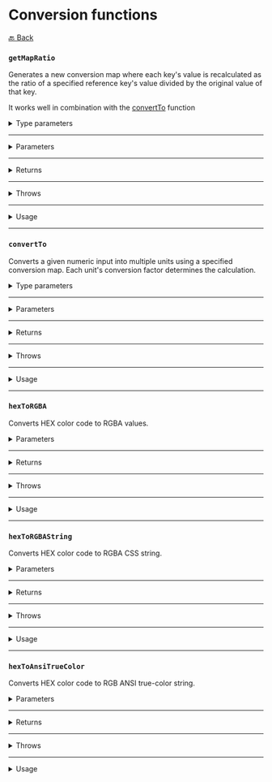 # Conversion functions

[🔙 Back](../../README.md)

### `getMapRatio`

Generates a new conversion map where each key's value is recalculated as the ratio of a specified reference key's value divided by the original value of that key.

It works well in combination with the [convertTo](#convertto) function

<details>

<summary>Type parameters</summary>

| Parameter | Description |
|-----------|-------------|
| `T`       | Represents the input map object. It must be a `Record<string, number>`. |
| `K`       | Represents the key in the input map to be used as the reference. It must be a key of `T`. |

</details>

---

<details>

<summary>Parameters</summary>

| Parameter | Type | Description |
|-----------|------|-------------|
| `map`     | `Record<string, number>` | A key-value object. |
| `key`     | `keyof map` | The reference key from the input map. The function uses this key's value to calculate the ratios for all other keys. |

</details>

---

<details>

<summary>Returns</summary>

A new object where:

Each key's value is recalculated as the ratio of the reference key's value divided by the original value of the corresponding key.

</details>

---

<details>

<summary>Throws</summary>

- `Error`:
    Thrown if the specified key does not exist in the input map.

- `TypeError`:
    Thrown if the value of the reference key is not a valid number.

</details>

---

<details>

<summary>Usage</summary>

#### Get object ratio values based on a given key

```ts
import { getMapRatio } from '@alessiofrittoli/math-utils'
// or
import { getMapRatio } from '@alessiofrittoli/math-utils/conversion'

const CacioEPepe = {
    spaghettoni : 320,
    pecorino    : 200, // pecorino romano DOP is a must
    pepe        : 5,
    portions    : 4,
}

console.log( getMapRatio( CacioEPepe, 'spaghettoni' ) )
// Outputs: {
//    spaghettoni   : 1,    // 1 to 1
//    pecorino      : 1.6,  // 1 to 1.6 ( 320 / 200 )
//    pepe          : 64,   // 1 to 64 ( 320 / 5 )
//    portions      : 80,   // 1 to 80 ( 320 / 4 )
// }
```

---

#### Using ratio values to convert values

```ts
import { convertTo, getMapRatio } from '@alessiofrittoli/math-utils'
// or
import { convertTo, getMapRatio } from '@alessiofrittoli/math-utils/conversion'

/** Carbonara for 4 people. */
const Carbonara = {
    spaghettoni : 320,
    guanciale   : 150,
    tuorli      : 6,
    pepe        : 5,
    pecorino    : 50, // pecorino romano DOP is a must
    portions    : 4,
}

/** Converted recipe for 7 people. */
const result1 = convertTo( 7, getMapRatio( Carbonara, 'portions' ) )
console.log( result1 )
// Outputs:
// Map(6) {
//     'spaghettoni' => { value: 560, ratio: 0.0125 },
//     'guanciale' => { value: 262.5, ratio: 0.02666666666666667 },
//     'tuorli' => { value: 10.5, ratio: 0.6666666666666666 },
//     'pepe' => { value: 8.75, ratio: 0.8 },
//     'pecorino' => { value: 87.5, ratio: 0.08 },
//     'portions' => { value: 7, ratio: 1 }
// }

/** Converted recipe for a full pack of spaghettoni consumption. */
const result2 = convertTo( 500, getMapRatio( Carbonara, 'spaghettoni' ) )
console.log( result2 )
// Outputs:
// Map(6) {
//     'spaghettoni' => { value: 500, ratio: 1 },
//     'guanciale' => { value: 234.375, ratio: 2.1333333333333333 },
//     'tuorli' => { value: 9.375, ratio: 53.333333333333336 },
//     'pepe' => { value: 7.8125, ratio: 64 },
//     'pecorino' => { value: 78.125, ratio: 6.4 },
//     'portions' => { value: 6.25, ratio: 80 }
// }

/** Converted recipe for 3 eggs consumption. */
const result3 = convertTo( 3, getMapRatio( Carbonara, 'tuorli' ) )
console.log( result3 )
// Outputs:
// Map(6) {
//     'spaghettoni' => { value: 160, ratio: 0.01875 },
//     'guanciale' => { value: 75, ratio: 0.04 },
//     'tuorli' => { value: 3, ratio: 1 },
//     'pepe' => { value: 2.5, ratio: 1.2 },
//     'pecorino' => { value: 25, ratio: 0.12 },
//     'portions' => { value: 2, ratio: 1.5 }
// }
```

</details>

---

### `convertTo`

Converts a given numeric input into multiple units using a specified conversion map. Each unit's conversion factor determines the calculation.

<details>

<summary>Type parameters</summary>

| Parameter | Description |
|-----------|-------------|
| `T`       | A `ConversionMap` type where: |
|           | Keys represent unit names (e.g., `"mile"`, `"yard"`, `"foot"`). |
|           | Values represent conversion factors relative to the input unit. |

</details>

---

<details>

<summary>Parameters</summary>

| Parameter | Type | Description |
|-----------|------|-------------|
| `input`   | `number` | The numeric value to be converted. |
| `map`     | `ConversionMap` | A record defining the conversion factors for each unit. |
|           |                 | Keys: Unit names (e.g., `"mile"`, `"yard"`, `"foot"`). |
|           |                 | Values: Measurement factors (e.g., meters per unit). |

</details>

---

<details>

<summary>Returns</summary>

Type: `TypedMap<T>`

A `TypedMap` where:

- Key: The unit name.
- Value: An object containing:
    - `value`: The converted value.
    - `ratio`: The measurement factor used for the conversion.

</details>

---

<details>

<summary>Throws</summary>

Throws a `TypeError` if any ratio in the map is not a valid number.

</details>

---

<details>

<summary>Usage</summary>

```ts
const InMeters = {
    mile: 1609.34,  // 1 mile in meters
    yard: 0.9144,   // 1 yard in meters
    foot: 0.3048,   // 1 foot in meters
}
const result = convertTo( 100, InMeters )

console.log( result.get( 'mile' ) ) // 100m in miles -> { value: 0.06213727366498068, ratio: 1609.34 }
console.log( result.get( 'yard' ) ) // 100m in yards -> { value: 109.36132983377078, ratio: 0.9144 }
console.log( result.get( 'foot' ) ) // 100m in feet -> { value: 328.0839895013123, ratio: 0.3048 }
```

</details>

---

### `hexToRGBA`

Converts HEX color code to RGBA values.

<details>

<summary>Parameters</summary>

| Parameter | Type     | Description |
|-----------|----------|-------------|
| `hex`     | `string` | A valid hex color code. |
| `alpha`   | `number` | (Optional) The alpha value 0~1. If not provided, it will be extracted from the hex color code alpha channel. |

</details>

---

<details>

<summary>Returns</summary>

Type: `[ number, number, number, number ]`

A tuple Array where each number is the RGBA channel.

</details>

---

<details>

<summary>Throws</summary>

- `Error`:
    Thrown if the given HEX color code is not valid.

</details>

---

<details>

<summary>Usage</summary>

#### Convert HEX color string to RGBA values

```ts
import { hexToRGBA } from '@alessiofrittoli/math-utils'
// or
import { hexToRGBA } from '@alessiofrittoli/math-utils/conversion'

console.log( hexToRGBA( '#000' ) )
// Outputs: [ 0, 0, 0, 1 ]

console.log( hexToRGBA( '#00A67D' ) )
// Outputs: [ 0, 166, 125, 1 ]

console.log( hexToRGBA( '#00A67D6B' ) )
// Outputs: [ 0, 166, 125, 0.4196078431372549 ]
```

---

#### Assign custom alpha channel value

```ts
import { hexToRGBA } from '@alessiofrittoli/math-utils'
// or
import { hexToRGBA } from '@alessiofrittoli/math-utils/conversion'

console.log( hexToRGBA( '#00A67D', 0.3 ) )
// Outputs: [ 0, 166, 125, 0.3 ]

console.log( hexToRGBA( '#00A67D6B', 0.8 ) ) // `#00A67D6B` has `0.4196078431372549` as alpha channel value
// Outputs: [ 0, 166, 125, 0.8 ]
```

</details>

---

### `hexToRGBAString`

Converts HEX color code to RGBA CSS string.

<details>

<summary>Parameters</summary>

| Parameter | Type     | Description |
|-----------|----------|-------------|
| `hex`     | `string` | A valid hex color code. |
| `alpha`   | `number` | (Optional) The alpha value 0~1. If not provided, it will be extracted from the hex color code alpha channel. |

</details>

---

<details>

<summary>Returns</summary>

Type: `string`

The formatted RGBA CSS string as `rgba({r},{g},{b},{a}})`.

</details>

---

<details>

<summary>Throws</summary>

- `Error`:
    Thrown if the given HEX color code is not valid.

</details>

---

<details>

<summary>Usage</summary>

#### Convert HEX color string to RGBA CSS string

```ts
import { hexToRGBAString } from '@alessiofrittoli/math-utils'
// or
import { hexToRGBAString } from '@alessiofrittoli/math-utils/conversion'

console.log( hexToRGBAString( '#000' ) )
// Outputs: 'rgba(0,0,0,1)'

console.log( hexToRGBAString( '#00A67D' ) )
// Outputs: 'rgba(0,166,125,1)'

console.log( hexToRGBAString( '#00A67D6B' ) )
// Outputs: 'rgba(0,166,125,0.4196078431372549)'
```

---

#### Assign custom alpha channel value

```ts
import { hexToRGBAString } from '@alessiofrittoli/math-utils'
// or
import { hexToRGBAString } from '@alessiofrittoli/math-utils/conversion'

console.log( hexToRGBAString( '#00A67D', 0.3 ) )
// Outputs: 'rgba(0,166,125,0.3)'

console.log( hexToRGBAString( '#00A67D6B', 0.8 ) ) // `#00A67D6B` has `0.4196078431372549` as alpha channel value
// Outputs: 'rgba(0,166,125,0.8)'
```

</details>

---

### `hexToAnsiTrueColor`

Converts HEX color code to RGB ANSI true-color string.

<details>

<summary>Parameters</summary>

| Parameter | Type     | Description |
|-----------|----------|-------------|
| `hex`     | `string` | A valid hex color code. |
| `code`    | `number` | The ANSI code. Usually `38` for text colors. `48` for background colors. |

</details>

---

<details>

<summary>Returns</summary>

Type: `string`

The formatted RGB ANSI string as `\x1b[{code};2;{r};{g};{b}m`.

</details>

---

<details>

<summary>Throws</summary>

- `Error`:
    Thrown if the given HEX color code is not valid.

</details>

---

<details>

<summary>Usage</summary>

#### Convert HEX color string to RGB ANSI string

```ts
import { hexToAnsiTrueColor } from '@alessiofrittoli/math-utils'
// or
import { hexToAnsiTrueColor } from '@alessiofrittoli/math-utils/conversion'

console.log( hexToAnsiTrueColor( '#00A67D', 38 ) ) // text color
// Outputs: '\x1b[38;2;0;166;125m'

console.log( hexToAnsiTrueColor( '#00A67D', 48 ) ) // background color
// Outputs: '\x1b[48;2;0;166;125m'

console.log( hexToAnsiTrueColor( '#00A67D6B', 38 ) ) // alpha channel is not supported in ANSI true-color strings.
// Outputs: '\x1b[38;2;0;166;125m'
```

</details>
